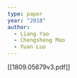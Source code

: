 ```yaml
---
type: paper
year: "2018"
author:
  - Liang Yao
  - Chengsheng Mao
  - Yuan Luo
---
```

[[1809.05679v3.pdf]]

